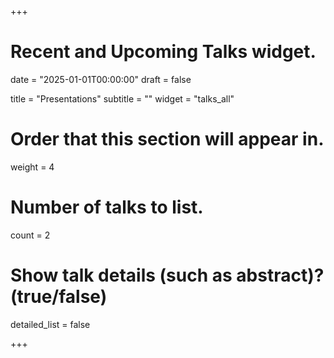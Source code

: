 +++
# Recent and Upcoming Talks widget.

date = "2025-01-01T00:00:00"
draft = false

title = "Presentations"
subtitle = ""
widget = "talks_all"

# Order that this section will appear in.
weight = 4

# Number of talks to list.
count = 2

# Show talk details (such as abstract)? (true/false)
detailed_list = false

+++

